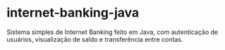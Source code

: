 # internet-banking-java
Sistema simples de Internet Banking feito em Java, com autenticação de usuários, visualização de saldo e transferência entre contas.
